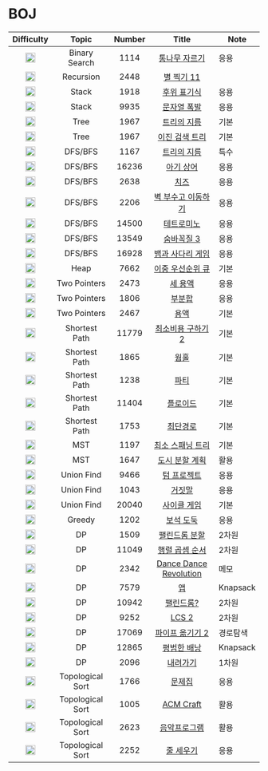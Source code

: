 # BOJ
| Difficulty | Topic | Number | Title | Note |
|:-----: |:-------:|:------:|:--------:| ---- |
| <img src="https://d2gd6pc034wcta.cloudfront.net/tier/15.svg" width="20pt" /> | Binary Search  | 1114 | [통나무 자르기](1114/README.md) | 응용 |
| <img src="https://d2gd6pc034wcta.cloudfront.net/tier/12.svg" width="20pt" /> | Recursion  | 2448 | [별 찍기 11](2448/README.md) |  |
| <img src="https://d2gd6pc034wcta.cloudfront.net/tier/14.svg" width="20pt" /> | Stack  | 1918 | [후위 표기식](1918/README.md) | 응용 |
| <img src="https://d2gd6pc034wcta.cloudfront.net/tier/12.svg" width="20pt" /> | Stack  | 9935 | [문자열 폭발](9935/README.md) | 응용 |
| <img src="https://d2gd6pc034wcta.cloudfront.net/tier/12.svg" width="20pt" /> | Tree  | 1967 | [트리의 지름](1967/README.md) | 기본 |
| <img src="https://d2gd6pc034wcta.cloudfront.net/tier/11.svg" width="20pt" /> | Tree  | 1967 | [이진 검색 트리](5639/README.md) | 기본 |
| <img src="https://d2gd6pc034wcta.cloudfront.net/tier/14.svg" width="20pt" /> | DFS/BFS  | 1167 | [트리의 지름](1167/README.md) | 특수 |
| <img src="https://d2gd6pc034wcta.cloudfront.net/tier/13.svg" width="20pt" /> | DFS/BFS  | 16236 | [아기 상어](16236/README.md) | 응용 |
| <img src="https://d2gd6pc034wcta.cloudfront.net/tier/13.svg" width="20pt" /> | DFS/BFS  | 2638 | [치즈](2638/README.md) | 응용 |
| <img src="https://d2gd6pc034wcta.cloudfront.net/tier/13.svg" width="20pt" /> | DFS/BFS  | 2206 | [벽 부수고 이동하기](2206/README.md) | 응용 |
| <img src="https://d2gd6pc034wcta.cloudfront.net/tier/12.svg" width="20pt" /> | DFS/BFS  | 14500 | [테트로미노](14500/README.md) | 응용 |
| <img src="https://d2gd6pc034wcta.cloudfront.net/tier/11.svg" width="20pt" /> | DFS/BFS  | 13549 | [숨바꼭질 3](13549/README.md) | 응용 |
| <img src="https://d2gd6pc034wcta.cloudfront.net/tier/11.svg" width="20pt" /> | DFS/BFS  | 16928 | [뱀과 사다리 게임](16928/README.md) | 응용 |
| <img src="https://d2gd6pc034wcta.cloudfront.net/tier/12.svg" width="20pt" /> | Heap  | 7662 | [이중 우선순위 큐](7662/README.md) | 기본 |
| <img src="https://d2gd6pc034wcta.cloudfront.net/tier/13.svg" width="20pt" /> | Two Pointers  | 2473 | [세 용액](2473/README.md) | 응용 |
| <img src="https://d2gd6pc034wcta.cloudfront.net/tier/11.svg" width="20pt" /> | Two Pointers  | 1806 | [부분합](1806/README.md) | 응용 |
| <img src="https://d2gd6pc034wcta.cloudfront.net/tier/11.svg" width="20pt" /> | Two Pointers  | 2467 | [용액](2467/README.md) | 기본 |
| <img src="https://d2gd6pc034wcta.cloudfront.net/tier/13.svg" width="20pt" /> | Shortest Path  | 11779 | [최소비용 구하기 2](11779/README.md) | 기본 |
| <img src="https://d2gd6pc034wcta.cloudfront.net/tier/13.svg" width="20pt" /> | Shortest Path  | 1865 | [웜홀](1865/README.md) | 기본 |
| <img src="https://d2gd6pc034wcta.cloudfront.net/tier/13.svg" width="20pt" /> | Shortest Path  | 1238 | [파티](1238/README.md) | 기본 |
| <img src="https://d2gd6pc034wcta.cloudfront.net/tier/12.svg" width="20pt" /> | Shortest Path  | 11404 | [플로이드](11404/README.md) | 기본 |
| <img src="https://d2gd6pc034wcta.cloudfront.net/tier/12.svg" width="20pt" /> | Shortest Path  | 1753 | [최단경로](1753/README.md) | 기본 |
| <img src="https://d2gd6pc034wcta.cloudfront.net/tier/12.svg" width="20pt" /> | MST  | 1197 | [최소 스패닝 트리](1197/README.md) | 기본 |
| <img src="https://d2gd6pc034wcta.cloudfront.net/tier/12.svg" width="20pt" /> | MST  | 1647 | [도시 분할 계획](1647/README.md) | 활용 |
| <img src="https://d2gd6pc034wcta.cloudfront.net/tier/12.svg" width="20pt" /> | Union Find  | 9466 | [텀 프로젝트](9466/README.md) | 응용 |
| <img src="https://d2gd6pc034wcta.cloudfront.net/tier/12.svg" width="20pt" /> | Union Find  | 1043 | [거짓말](1043/README.md) | 응용 |
| <img src="https://d2gd6pc034wcta.cloudfront.net/tier/12.svg" width="20pt" /> | Union Find  | 20040 | [사이클 게임](20040/README.md) | 기본 |
| <img src="https://d2gd6pc034wcta.cloudfront.net/tier/14.svg" width="20pt" /> | Greedy  | 1202 | [보석 도둑](1202/README.md) | 응용 |
| <img src="https://d2gd6pc034wcta.cloudfront.net/tier/15.svg" width="20pt" /> | DP  | 1509 | [팰린드롬 분할](1509/README.md) | 2차원 |
| <img src="https://d2gd6pc034wcta.cloudfront.net/tier/13.svg" width="20pt" /> | DP  | 11049 | [행렬 곱셈 순서](11049/README.md) | 2차원 |
| <img src="https://d2gd6pc034wcta.cloudfront.net/tier/13.svg" width="20pt" /> | DP  | 2342 | [Dance Dance Revolution](2342/README.md) | 메모 |
| <img src="https://d2gd6pc034wcta.cloudfront.net/tier/13.svg" width="20pt" /> | DP  | 7579 | [앱](7579/README.md) | Knapsack |
| <img src="https://d2gd6pc034wcta.cloudfront.net/tier/12.svg" width="20pt" /> | DP  | 10942 | [팰린드롬?](10942/README.md) | 2차원 |
| <img src="https://d2gd6pc034wcta.cloudfront.net/tier/12.svg" width="20pt" /> | DP  | 9252 | [LCS 2](9252/README.md) | 2차원 |
| <img src="https://d2gd6pc034wcta.cloudfront.net/tier/12.svg" width="20pt" /> | DP  | 17069 | [파이프 옮기기 2](17069/README.md) | 경로탐색 |
| <img src="https://d2gd6pc034wcta.cloudfront.net/tier/11.svg" width="20pt" /> | DP  | 12865 | [평범한 배낭](12865/README.md) | Knapsack |
| <img src="https://d2gd6pc034wcta.cloudfront.net/tier/11.svg" width="20pt" /> | DP  | 2096 | [내려가기](2096/README.md) | 1차원 |
| <img src="https://d2gd6pc034wcta.cloudfront.net/tier/14.svg" width="20pt" /> | Topological Sort  | 1766 | [문제집](1766/README.md) | 응용 |
| <img src="https://d2gd6pc034wcta.cloudfront.net/tier/13.svg" width="20pt" /> | Topological Sort  | 1005 | [ACM Craft](1005/README.md) | 활용 |
| <img src="https://d2gd6pc034wcta.cloudfront.net/tier/13.svg" width="20pt" /> | Topological Sort  | 2623 | [음악프로그램](2623/README.md) | 활용 |
| <img src="https://d2gd6pc034wcta.cloudfront.net/tier/13.svg" width="20pt" /> | Topological Sort  | 2252 | [줄 세우기](2252/README.md) | 응용 |